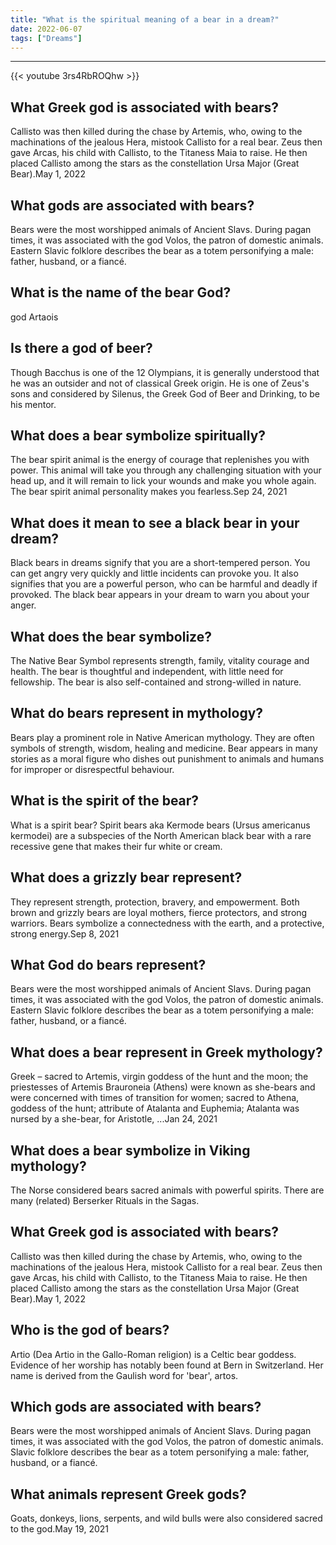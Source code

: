 ```yaml
---
title: "What is the spiritual meaning of a bear in a dream?"
date: 2022-06-07
tags: ["Dreams"]
---
```


---
{{< youtube 3rs4RbROQhw >}}
## What Greek god is associated with bears?
Callisto was then killed during the chase by Artemis, who, owing to the machinations of the jealous Hera, mistook Callisto for a real bear. Zeus then gave Arcas, his child with Callisto, to the Titaness Maia to raise. He then placed Callisto among the stars as the constellation Ursa Major (Great Bear).May 1, 2022

## What gods are associated with bears?
Bears were the most worshipped animals of Ancient Slavs. During pagan times, it was associated with the god Volos, the patron of domestic animals. Eastern Slavic folklore describes the bear as a totem personifying a male: father, husband, or a fiancé.

## What is the name of the bear God?
god Artaois

## Is there a god of beer?
Though Bacchus is one of the 12 Olympians, it is generally understood that he was an outsider and not of classical Greek origin. He is one of Zeus's sons and considered by Silenus, the Greek God of Beer and Drinking, to be his mentor.

## What does a bear symbolize spiritually?
The bear spirit animal is the energy of courage that replenishes you with power. This animal will take you through any challenging situation with your head up, and it will remain to lick your wounds and make you whole again. The bear spirit animal personality makes you fearless.Sep 24, 2021

## What does it mean to see a black bear in your dream?
Black bears in dreams signify that you are a short-tempered person. You can get angry very quickly and little incidents can provoke you. It also signifies that you are a powerful person, who can be harmful and deadly if provoked. The black bear appears in your dream to warn you about your anger.

## What does the bear symbolize?
The Native Bear Symbol represents strength, family, vitality courage and health. The bear is thoughtful and independent, with little need for fellowship. The bear is also self-contained and strong-willed in nature.

## What do bears represent in mythology?
Bears play a prominent role in Native American mythology. They are often symbols of strength, wisdom, healing and medicine. Bear appears in many stories as a moral figure who dishes out punishment to animals and humans for improper or disrespectful behaviour.

## What is the spirit of the bear?
What is a spirit bear? Spirit bears aka Kermode bears (Ursus americanus kermodei) are a subspecies of the North American black bear with a rare recessive gene that makes their fur white or cream.

## What does a grizzly bear represent?
They represent strength, protection, bravery, and empowerment. Both brown and grizzly bears are loyal mothers, fierce protectors, and strong warriors. Bears symbolize a connectedness with the earth, and a protective, strong energy.Sep 8, 2021

## What God do bears represent?
Bears were the most worshipped animals of Ancient Slavs. During pagan times, it was associated with the god Volos, the patron of domestic animals. Eastern Slavic folklore describes the bear as a totem personifying a male: father, husband, or a fiancé.

## What does a bear represent in Greek mythology?
Greek – sacred to Artemis, virgin goddess of the hunt and the moon; the priestesses of Artemis Brauroneia (Athens) were known as she-bears and were concerned with times of transition for women; sacred to Athena, goddess of the hunt; attribute of Atalanta and Euphemia; Atalanta was nursed by a she-bear, for Aristotle, ...Jan 24, 2021

## What does a bear symbolize in Viking mythology?
The Norse considered bears sacred animals with powerful spirits. There are many (related) Berserker Rituals in the Sagas.

## What Greek god is associated with bears?
Callisto was then killed during the chase by Artemis, who, owing to the machinations of the jealous Hera, mistook Callisto for a real bear. Zeus then gave Arcas, his child with Callisto, to the Titaness Maia to raise. He then placed Callisto among the stars as the constellation Ursa Major (Great Bear).May 1, 2022

## Who is the god of bears?
Artio (Dea Artio in the Gallo-Roman religion) is a Celtic bear goddess. Evidence of her worship has notably been found at Bern in Switzerland. Her name is derived from the Gaulish word for 'bear', artos.

## Which gods are associated with bears?
Bears were the most worshipped animals of Ancient Slavs. During pagan times, it was associated with the god Volos, the patron of domestic animals. Slavic folklore describes the bear as a totem personifying a male: father, husband, or a fiancé.

## What animals represent Greek gods?
Goats, donkeys, lions, serpents, and wild bulls were also considered sacred to the god.May 19, 2021

